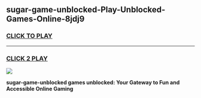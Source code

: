 
## sugar-game-unblocked-Play-Unblocked-Games-Online-8jdj9
<h3>
<a href="https://premium76.site?title=sugar-game-unblocked&ref=25A">CLICK TO PLAY</a></h3>
<hr>

<h3>
<a href="https://premium76.site?title=sugar-game-unblocked&ref=25A">CLICK 2 PLAY</a>
  
</h3>

<a href="https://premium76.site?title=sugar-game-unblocked&ref=25A"><img src="https://clearcache.store/games.png"></a>


**sugar-game-unblocked games unblocked: Your Gateway to Fun and Accessible Online Gaming**
